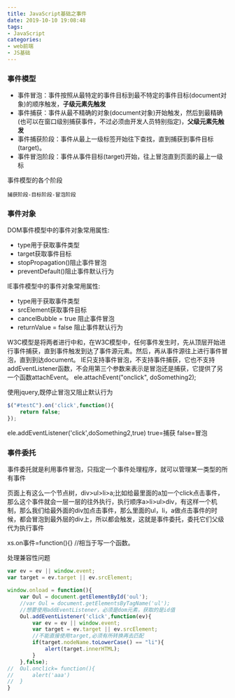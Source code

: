```yaml
---
title: JavaScript基础之事件
date: 2019-10-10 19:08:48
tags: 
- JavaScript
categories: 
- web前端
- JS基础
---
```

### 事件模型

+ 事件冒泡：事件按照从最特定的事件目标到最不特定的事件目标(document对象)的顺序触发，**子级元素先触发**
+ 事件捕获：事件从最不精确的对象(document对象)开始触发，然后到最精确(也可以在窗口级别捕获事件，不过必须由开发人员特别指定)，**父级元素先触发**
+ 事件捕获阶段：事件从最上一级标签开始往下查找，直到捕获到事件目标(target)。
+ 事件冒泡阶段：事件从事件目标(target)开始，往上冒泡直到页面的最上一级标

事件模型的各个阶段  

    捕获阶段-目标阶段-冒泡阶段
<!-- more -->    
### 事件对象

DOM事件模型中的事件对象常用属性:

+ type用于获取事件类型
+ target获取事件目标
+ stopPropagation()阻止事件冒泡
+ preventDefault()阻止事件默认行为


IE事件模型中的事件对象常用属性:

+ type用于获取事件类型
+ srcElement获取事件目标
+ cancelBubble = true 阻止事件冒泡
+ returnValue = false 阻止事件默认行为

W3C模型是将两者进行中和，在W3C模型中，任何事件发生时，先从顶层开始进行事件捕获，直到事件触发到达了事件源元素。然后，再从事件源往上进行事件冒泡，直到到达document。
IE只支持事件冒泡，不支持事件捕获，它也不支持addEventListener函数，不会用第三个参数来表示是冒泡还是捕获，它提供了另一个函数attachEvent。
ele.attachEvent("onclick", doSomething2);

使用jquery,既停止冒泡又阻止默认行为
```js
$("#testC").on('click',function(){
    return false;
});
```

ele.addEventListener('click',doSomething2,true)
true=捕获   false=冒泡

### 事件委托

事件委托就是利用事件冒泡，只指定一个事件处理程序，就可以管理某一类型的所有事件

页面上有这么一个节点树，div>ul>li>a;比如给最里面的a加一个click点击事件，那么这个事件就会一层一层的往外执行，执行顺序a>li>ul>div，有这样一个机制，那么我们给最外面的div加点击事件，那么里面的ul，li，a做点击事件的时候，都会冒泡到最外层的div上，所以都会触发，这就是事件委托，委托它们父级代为执行事件

xs.on事件=function(){}  //相当于写一个函数。

处理兼容性问题
```js
var ev = ev || window.event;
var target = ev.target || ev.srcElement;
```

```js
window.onload = function(){
    var Oul = document.getElementById('oul');
    //var Oul = document.getElementsByTagName('ul');
    //想要使用addEventListener，必须是dom元素，获取的是id值
    Oul.addEventListener('click',function(ev){
        var ev = ev || window.event;
        var target = ev.target || ev.srcElement;
        //不能直接使用target,必须有所转换再去匹配
        if(target.nodeName.toLowerCase() == "li"){
            alert(target.innerHTML);
        }
    },false);
//  Oul.onclick= function(){
//      alert('aaa')
//  }
}
```
